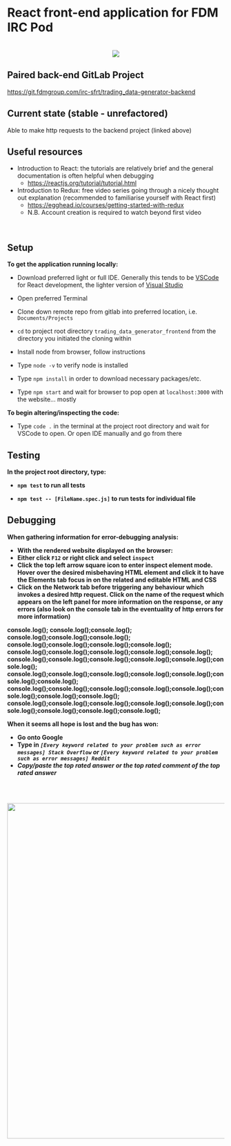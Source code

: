 # React front-end application for FDM IRC Pod

<br/>

<div align="center">
  <img src="https://blogs.kent.ac.uk/soc-employability/files/2018/08/fdm-logos.png"/>
</div>

## Paired back-end GitLab Project
https://git.fdmgroup.com/irc-sfrt/trading_data-generator-backend

## Current state (stable - unrefactored)
Able to make http requests to the backend project (linked above)

## Useful resources
* Introduction to React: the tutorials are relatively brief and the general documentation is often helpful when debugging
  - https://reactjs.org/tutorial/tutorial.html
* Introduction to Redux: free video series going through a nicely thought out explanation (recommended to familiarise yourself with React first) 
  - https://egghead.io/courses/getting-started-with-redux
  - N.B. Account creation is required to watch beyond first video


<br/>

## Setup
<b> To get the application running locally: </b>

* Download preferred light or full IDE. Generally this tends to be [VSCode](https://code.visualstudio.com/) for React development, the lighter version of [Visual Studio](https://visualstudio.microsoft.com/) 

* Open preferred Terminal

* Clone down remote repo from gitlab into preferred location, i.e. `Documents/Projects`

* `cd` to project root directory `trading_data_generator_frontend` from the directory you initiated the cloning within

* Install node from browser, follow instructions

* Type `node -v` to verify node is installed

* Type `npm install` in order to download necessary packages/etc.

* Type `npm start` and wait for browser to pop open at `localhost:3000` with the website... mostly

<b> To begin altering/inspecting the code: </b>

* Type `code .` in the terminal at the project root directory and wait for VSCode to open. Or open IDE manually and go from there



## Testing

<b> In the project root directory, type: <b>

* `npm test` to run all tests

* `npm test -- [FileName.spec.js]` to run tests for individual file


## Debugging

<b> When gathering information for error-debugging analysis: </b>

* With the rendered website displayed on the browser:
* Either click `F12` or right click and select `inspect`
* Click the top left arrow square icon to enter inspect element mode. Hover over the desired misbehaving HTML element and click it to have the Elements tab focus in on the related and editable HTML and CSS
* Click on the Network tab before triggering any behaviour which invokes a desired http request. Click on the name of the request which appears on the left panel for more information on the response, or any errors (also look on the console tab in the eventuality of http errors for more information)

console.log();
console.log();console.log();
console.log();console.log();console.log();
console.log();console.log();console.log();console.log();
console.log();console.log();console.log();console.log();console.log();
console.log();console.log();console.log();console.log();console.log();console.log();
console.log();console.log();console.log();console.log();console.log();console.log();console.log();
console.log();console.log();console.log();console.log();console.log();console.log();console.log();console.log();
console.log();console.log();console.log();console.log();console.log();console.log();console.log();console.log();console.log();

<b> When it seems all hope is lost and the bug has won: </b>

* Go onto Google
* Type in <em>`[Every keyword related to your problem such as error messages] Stack Overflow`<em/> or <em>`[Every keyword related to your problem such as error messages] Reddit`<em/>
* Copy/paste the top rated answer or the top rated comment of the top rated answer
 
<br/><br/>

<div align="center">
  <img src="https://contenthub-static.grammarly.com/blog/wp-content/uploads/2017/02/learnt-learned.jpg" width="777px"/>
</div>